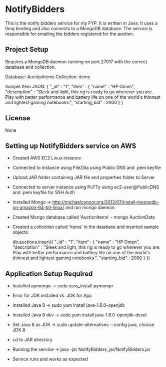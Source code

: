 # NotifyBidders
This is the notify bidders service for my FYP. It is written in Java. It uses a 0mq binding and also connects to a MongoDB
database. The service is responsible for emailing the bidders registered for the auction.

## Project Setup

Requires a MongoDB daemon running on port 27017 with the correct database and collection.

Database: AuctionItems
Collection: items

Sample Item JSON:
  {
    "_id" : "1",
    "item" : {
      "name" : "HP Omen",
      "description" : "Sleek and light, this rig is ready to go wherever you are. Play with better performance and
        battery life on one of the world's thinnest and lightest gaming notebooks.",
      "starting_bid" : 2000
    } 
  }

## License

None

## Setting up NotifyBidders service on AWS

- Created AWS EC2 Linux instance
- Connected to instance using FileZilla using Public DNS and .pem keyfile
- Upload JAR folder containing JAR file and properties folder to Server
- Connected to server instance using PuTTy using ec2-user@PublicDNS and .pem keyfile for SSH Auth
- Installed Mongo -> http://michaelconnor.org/2013/07/install-mongodb-on-amazon-64-bit-linux/
  and ran mongo daemon
- Created Mongo database called 'AuctionItems' - mongo AuctionData
- Created a collection called 'items' in the database and inserted sample objects:

	db.auctions.insert({
    "_id" : "1",
    "item" : {
      "name" : "HP Omen",
      "description" : "Sleek and light, this rig is ready to go wherever you are. Play with better performance and
        battery life on one of the world's thinnest and lightest gaming notebooks.",
      "starting_bid" : 2000
    } 
  })
	
## Application Setup Required
- Installed pymongo -> sudo easy_install pymongo
- Error for JDK installed vs. JDK for App
- Installed Java 8 -> sudo yum install java-1.8.0-openjdk
- Installed Java 8 dev -> sudo yum install java-1.8.0-openjdk-devel
- Set Java 8 as JDK -> sudo update-alternatives --config java, choose JDK 8
- cd to JAR directory

- Running the service -> java -jar NotifyBidders_jar/NotifyBidders.jar

- Service runs and works as expected
